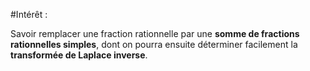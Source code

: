 #Intérêt :

Savoir remplacer une fraction rationnelle par une **somme de fractions rationnelles simples**, dont on pourra ensuite déterminer facilement la **transformée de Laplace inverse**.